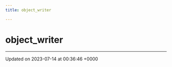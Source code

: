 ```yaml
---
title: object_writer

---
```


# object_writer





-------------------------------

Updated on 2023-07-14 at 00:36:46 +0000